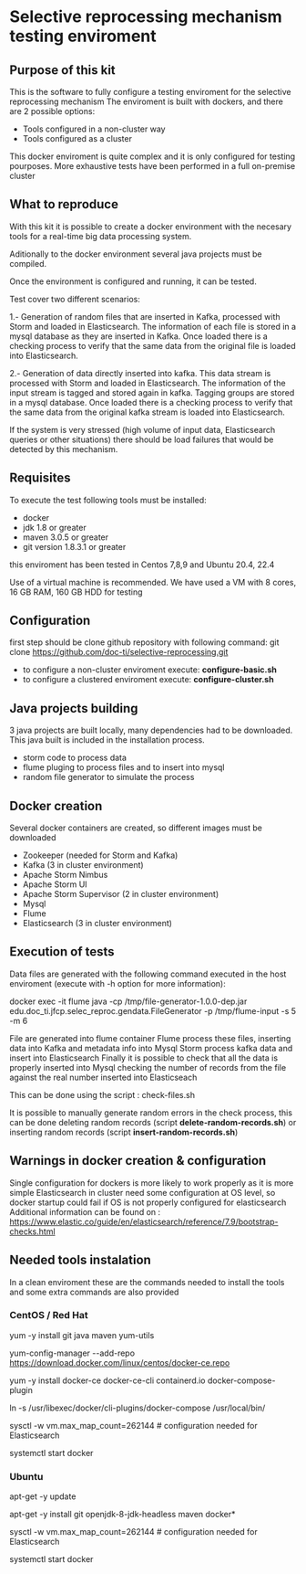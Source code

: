 
# Selective reprocessing mechanism testing enviroment

## Purpose of this kit

 This is the software to fully configure a testing enviroment for the selective reprocessing mechanism
 The enviroment is built with dockers, and there are 2 possible options: 
 - Tools configured in a non-cluster way
 - Tools configured as a cluster

 This docker enviroment is quite complex and it is only configured for testing pourposes. 
 More exhaustive tests have been performed in a full on-premise cluster

## What to reproduce

With this kit it is possible to create a docker environment with the necesary tools for a real-time big data processing system.

Aditionally to the docker environment several java projects must be compiled.

Once the environment is configured and running, it can be tested.

Test cover two different scenarios:

1.- Generation of random files that are inserted in Kafka, processed with Storm and loaded in Elasticsearch.
The information of each file is stored in a mysql database as they are inserted in Kafka. Once loaded there is a checking process to verify that the same data from the original file is loaded into Elasticsearch.

2.- Generation of data directly inserted into kafka. This data stream is processed with Storm and loaded in Elasticsearch.
The information of the input stream is tagged and stored again in kafka. Tagging groups are stored in a mysql database. Once loaded there is a checking process to verify that the same data from the original kafka stream is loaded into Elasticsearch.

If the system is very stressed (high volume of input data, Elasticsearch queries or other situations) there should be load failures that would be detected by this mechanism.


## Requisites
 To execute the test following tools must be installed:
 - docker
 - jdk 1.8 or greater
 - maven 3.0.5 or greater
 - git version 1.8.3.1 or greater

 this enviroment has been tested in Centos 7,8,9 and Ubuntu 20.4, 22.4
 
Use of a virtual machine is recommended. We have used a VM with 8 cores, 16 GB RAM, 160 GB HDD for testing

## Configuration
 first step should be clone github repository with following command:
    git clone https://github.com/doc-ti/selective-reprocessing.git

 - to configure a non-cluster enviroment execute: **configure-basic.sh**
 - to configure a clustered enviroment execute: **configure-cluster.sh**

## Java projects building
 3 java projects are built locally, many dependencies had to be downloaded. 
 This java built is included in the installation process.

 - storm code to process data
 - flume pluging to process files and to insert into mysql
 - random file generator to simulate the process

## Docker creation
 Several docker containers are created, so different images must be downloaded

 - Zookeeper (needed for Storm and Kafka)
 - Kafka (3 in cluster environment)
 - Apache Storm Nimbus
 - Apache Storm UI
 - Apache Storm Supervisor (2 in cluster environment)
 - Mysql
 - Flume
 - Elasticsearch (3 in cluster environment)

## Execution of tests
 Data files are generated with the following command executed in the host enviroment (execute with -h option for more information):
 
 docker exec -it flume java -cp /tmp/file-generator-1.0.0-dep.jar edu.doc_ti.jfcp.selec_reproc.gendata.FileGenerator -p /tmp/flume-input -s 5 -m 6

 File are generated into flume container
 Flume process these files, inserting data into Kafka and metadata info into Mysql
 Storm process kafka data and insert into Elasticsearch
 Finally it is possible to check that all the data is properly inserted into Mysql checking the number of records from the file against the real number inserted into Elasticseach

This can be done using the script : check-files.sh

It is possible to manually generate random errors in the check process, this can be done deleting random records (script **delete-random-records.sh**) or inserting random records (script **insert-random-records.sh**) 


## Warnings in docker creation & configuration

 Single configuration for dockers is more likely to work properly as it is more simple
 Elasticsearch in cluster need some configuration at OS level, so docker startup could fail
 if OS is not properly configured for elasticsearch
 Additional information can be found on : https://www.elastic.co/guide/en/elasticsearch/reference/7.9/bootstrap-checks.html

## Needed tools instalation

 In a clean enviroment these are the commands needed to install the tools
 and some extra commands are also provided


### CentOS / Red Hat

yum -y install git java maven yum-utils

yum-config-manager --add-repo https://download.docker.com/linux/centos/docker-ce.repo

yum -y install docker-ce docker-ce-cli containerd.io docker-compose-plugin

ln -s /usr/libexec/docker/cli-plugins/docker-compose /usr/local/bin/

sysctl -w vm.max_map_count=262144 # configuration needed for Elasticsearch

systemctl start docker

   
### Ubuntu

apt-get -y update

apt-get -y install git openjdk-8-jdk-headless maven docker*

sysctl -w vm.max_map_count=262144 # configuration needed for Elasticsearch

systemctl start docker

